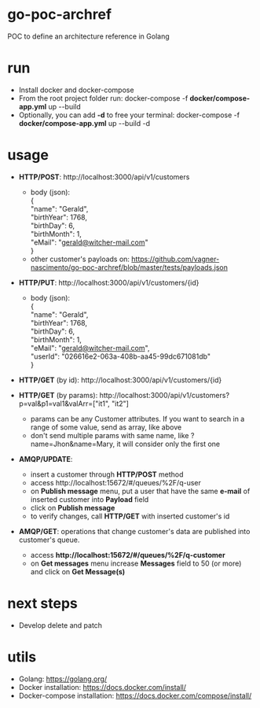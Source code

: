 # go-poc-archref
POC to define an architecture reference in Golang

# run
- Install docker and docker-compose
- From the root project folder run: docker-compose -f **docker/compose-app.yml** up --build
- Optionally, you can add **-d** to free your terminal: docker-compose -f **docker/compose-app.yml** up --build -d

# usage
- **HTTP/POST**: http://localhost:3000/api/v1/customers
    - body (json):  
{  
 "name": "Gerald",  
 "birthYear": 1768,  
 "birthDay": 6,  
 "birthMonth": 1,  
 "eMail": "gerald@witcher-mail.com"  
}
    - other customer's payloads on: https://github.com/vagner-nascimento/go-poc-archref/blob/master/tests/payloads.json
 - **HTTP/PUT**: http://localhost:3000/api/v1/customers/{id}
     - body (json):  
       {  
        "name": "Gerald",  
        "birthYear": 1768,  
        "birthDay": 6,  
        "birthMonth": 1,  
        "eMail": "gerald@witcher-mail.com",  
 "userId": "026616e2-063a-408b-aa45-99dc671081db"  
 }
  
 - **HTTP/GET** (by id): http://localhost:3000/api/v1/customers/{id}
 - **HTTP/GET** (by params): http://localhost:3000/api/v1/customers?p=val&p1=val1&valArr=["it1", "it2"]
    - params can be any Customer attributes. If you want to search in a range of some value, send as array, like above
    - don't send multiple params with same name, like ?name=Jhon&name=Mary, it will consider only the first one   
  
 - **AMQP/UPDATE**:
    - insert a customer through **HTTP/POST** method 
    - access http://localhost:15672/#/queues/%2F/q-user
    - on  **Publish message** menu, put a user that have the same **e-mail** of inserted customer into **Payload** field
    - click on **Publish message**
    - to verify changes, call **HTTP/GET** with inserted customer's id
    
 - **AMQP/GET**: operations that change customer's data are published into customer's queue.
    - access **http://localhost:15672/#/queues/%2F/q-customer**
    - on **Get messages** menu increase **Messages** field to 50 (or more) and click on **Get Message(s)**

# next steps
- Develop delete and patch

# utils
- Golang: https://golang.org/
- Docker installation: https://docs.docker.com/install/
- Docker-compose installation: https://docs.docker.com/compose/install/
